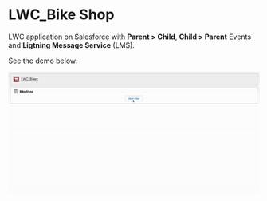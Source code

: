 # LWC_Bike Shop

LWC application on Salesforce with **Parent > Child**, **Child > Parent** Events and **Ligtning Message Service** (LMS).

See the demo below:

![This is an image](LWC_Bike_Demo.gif)

